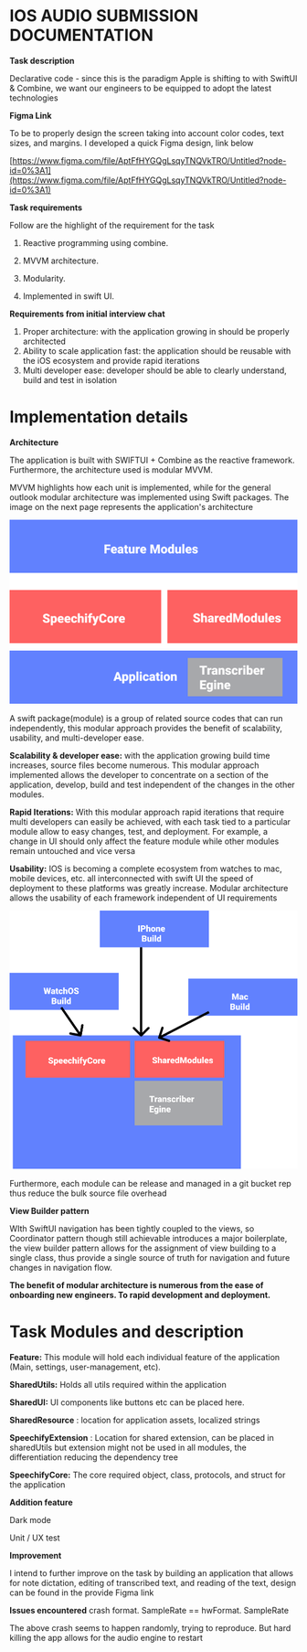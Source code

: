 # **IOS AUDIO SUBMISSION DOCUMENTATION**

**Task description**

Declarative code - since this is the paradigm Apple is shifting to with SwiftUI &amp; Combine, we want our engineers to be equipped to adopt the latest technologies

**Figma Link**

To be to properly design the screen taking into account color codes, text sizes, and margins. I developed a quick Figma design, link below

[https://www.figma.com/file/AptFfHYGQgLsqyTNQVkTRO/Untitled?node-id=0%3A1](https://www.figma.com/file/AptFfHYGQgLsqyTNQVkTRO/Untitled?node-id=0%3A1)

**Task requirements**

Follow are the highlight of the requirement for the task

1. Reactive programming using combine.

2. MVVM architecture.

3. Modularity.

4. Implemented in swift UI.

**Requirements from initial interview chat**

1. Proper architecture: with the application growing in should be properly architected
2. Ability to scale application fast: the application should be reusable with the iOS ecosystem and provide rapid iterations
3. Multi developer ease: developer should be able to clearly understand, build and test in isolation

# Implementation details

**Architecture**

The application is built with SWIFTUI + Combine as the reactive framework. Furthermore, the architecture used is modular MVVM.

MVVM highlights how each unit is implemented, while for the general outlook modular architecture was implemented using Swift packages. The image on the next page represents the application&#39;s architecture

![Screenshot](diagram1.png)

A swift package(module) is a group of related source codes that can run independently, this modular approach provides the benefit of scalability, usability, and multi-developer ease.

**Scalability &amp; developer ease:** with the application growing build time increases, source files become numerous. This modular approach implemented allows the developer to concentrate on a section of the application, develop, build and test independent of the changes in the other modules.

**Rapid Iterations:** With this modular approach rapid iterations that require multi developers can easily be achieved, with each task tied to a particular module allow to easy changes, test, and deployment. For example, a change in UI should only affect the feature module while other modules remain untouched and vice versa

**Usability:** IOS is becoming a complete ecosystem from watches to mac, mobile devices, etc. all interconnected with swift UI the speed of deployment to these platforms was greatly increase. Modular architecture allows the usability of each framework independent of UI requirements

![Screenshot](diagram2.png)

Furthermore, each module can be release and managed in a git bucket rep thus reduce the bulk source file overhead

**View Builder pattern**

WIth SwiftUI navigation has been tightly coupled to the views, so Coordinator pattern though still achievable introduces a major boilerplate, the view builder pattern allows for the assignment of view building to a single class, thus provide a single source of truth for navigation and future changes in navigation flow.

**The benefit of modular architecture is numerous from the ease of onboarding new engineers. To rapid development and deployment.**

# **Task Modules and description**

**Feature:** This module will hold each individual feature of the application (Main, settings, user-management, etc).

**SharedUtils:** Holds all utils required within the application

**SharedUI:** UI components like buttons etc can be placed here.

**SharedResource** : location for application assets, localized strings

**SpeechifyExtension** : Location for shared extension, can be placed in sharedUtils but extension might not be used in all modules, the differentiation reducing the dependency tree

**SpeechifyCore:** The core required object, class, protocols, and struct for the application

**Addition feature**

Dark mode

Unit / UX test

**Improvement**

I intend to further improve on the task by building an application that allows for note dictation, editing of transcribed text, and reading of the text, design can be found in the provide Figma link

**Issues encountered**
crash format. SampleRate == hwFormat. SampleRate

The above crash seems to happen randomly, trying to reproduce. But hard killing the app allows for the audio engine to restart
